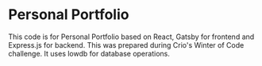 # Personal Portfolio

This code is for Personal Portfolio based on React, Gatsby for frontend and Express.js for backend.
This was prepared during Crio's Winter of Code challenge.
It uses lowdb for database operations.
